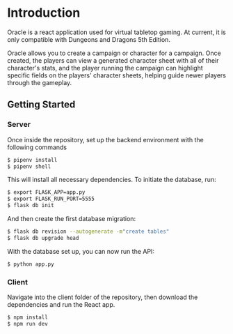 # Introduction

Oracle is a react application used for virtual tabletop gaming. At current, it is only compatible with Dungeons and Dragons 5th Edition.

Oracle allows you to create a campaign or character for a campaign. Once created, the players can view a generated character sheet with all of their character's stats, and the player running the campaign can highlight specific fields on the players' character sheets, helping guide newer players through the gameplay.

## Getting Started

### Server

Once inside the repository, set up the backend environment with the following commands

```bash
$ pipenv install
$ pipenv shell
```

This will install all necessary dependencies. To initiate the database, run:

```bash
$ export FLASK_APP=app.py
$ export FLASK_RUN_PORT=5555
$ flask db init
```

And then create the first database migration:

```bash
$ flask db revision --autogenerate -m"create tables"
$ flask db upgrade head
```

With the database set up, you can now run the API:

```bash
$ python app.py
```

### Client

Navigate into the client folder of the repository, then download the dependencies and run the React app.

```bash
$ npm install
$ npm run dev
```
